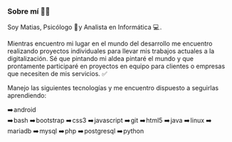 ### Sobre mí 👨‍💻 

<!--
**m-cea/m-cea** is a ✨ _special_ ✨ repository because its `README.md` (this file) appears on your GitHub profile.

Here are some ideas to get you started:

- 🔭 I’m currently working on ...
- 🌱 I’m currently learning ...
- 👯 I’m looking to collaborate on ...
- 🤔 I’m looking for help with ...
- 💬 Ask me about ...
- 📫 How to reach me: ...
- 😄 Pronouns: ...
- ⚡ Fun fact: ...
-->


Soy Matias, Psicólogo 💬 y Analista en Informática 💻 . 

Mientras encuentro mi lugar en el mundo del desarrollo me encuentro realizando proyectos individuales para llevar mis trabajos actuales a la digitalización. Sé que pintando mi aldea pintaré el mundo y que prontamente participaré en proyectos en equipo para clientes o empresas que necesiten de mis servicios. ✅ 

Manejo las siguientes tecnologías y me encuentro dispuesto a seguirlas aprendiendo:

➡️ android <br />
➡️ bash 
➡️ bootstrap 
➡️ css3
➡️ javascript
➡️ git 
➡️ html5 
➡️ java 
➡️ linux 
➡️ mariadb 
➡️ mysql 
➡️ php 
➡️ postgresql 
➡️ python 
  

  

